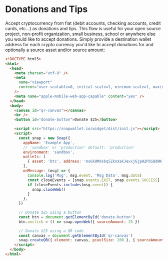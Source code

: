 # Donations and Tips

Accept cryptocurrency from fiat (debit accounts, checking accounts, credit cards, etc...) as donations and tips. This flow is useful for your open source project, non-profit organization, small business, school or anywhere else you would like to accept donations. Simply provide a destination wallet address for each crypto currency you'd like to accept donations for and optionally a source asset and/or source amount:

```html
<!DOCTYPE html5>
<html>
  <head>
    <meta charset="utf-8" />
    <meta
      name="viewport"
      content="user-scalable=0, initial-scale=1, minimum-scale=1, maximum-scale=1, width=device-width"
    />
    <meta name="apple-mobile-web-app-capable" content="yes" />
  </head>
  <body>
    <canvas id="qr-canvas"></canvas>
    <br />
    <button id="donate-button">Donate $25</button>

    <script src="https://snapwallet.io/widget/dist/init.js"></script>
    <script>
      const snap = new Snap({
        appName: 'Example App',
        // 'sandbox' or 'production' default: 'production'
        environment: 'sandbox',
        wallets: [
          { asset: 'btc', address: 'ms6k9Mdsbq5ZkoXakJexxjGjpH2PbSQdWK' },
        ],
        onMessage: (msg) => {
          console.log('Msg', msg.event, 'Msg Data', msg.data)
          const closeEvents = [snap.events.EXIT, snap.events.SUCCESS]
          if (closeEvents.includes(msg.event)) {
            snap.closeWeb()
          }
        },
      })

      // Donate $25 using a button
      const btn = document.getElementById('donate-button')
      btn.onclick = () => snap.openWeb({ sourceAmount: 25 })

      // Donate $25 using a QR code
      const canvas = document.getElementById('qr-canvas')
      snap.createQR({ element: canvas, pixelSize: 200 }, { sourceAmount: 25 })
    </script>
  </body>
</html>
```
